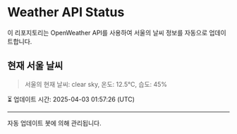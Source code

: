 
# Weather API Status

이 리포지토리는 OpenWeather API를 사용하여 서울의 날씨 정보를 자동으로 업데이트합니다.

## 현재 서울 날씨
> 서울의 현재 날씨: clear sky, 온도: 12.5°C, 습도: 45%

⏳ 업데이트 시간: 2025-04-03 01:57:26 (UTC)

---
자동 업데이트 봇에 의해 관리됩니다.
